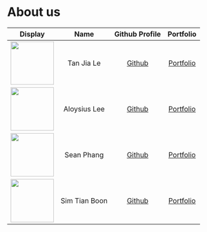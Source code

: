 # About us

Display | Name | Github Profile | Portfolio 
--------|:----:|:--------------:|:---------:
<img src="https://avatars.githubusercontent.com/u/26685970?v=4" width="100"/> | Tan Jia Le | [Github](https://github.com/rizemon) | [Portfolio](team/rizemon.md)
<img src="https://avatars.githubusercontent.com/u/16810847?v=4" width="100"/> | Aloysius Lee | [Github](https://github.com/arraysius) | [Portfolio](team/arraysius.md)
<img src="https://avatars.githubusercontent.com/u/19592521?v=4" width="100"/> | Sean Phang | [Github](https://github.com/SeenFang) | [Portfolio](team/seenfang.md)
<img src="https://avatars.githubusercontent.com/u/50107219?v=4" width="100"/> | Sim Tian Boon | [Github](https://github.com/Kair0s3) | [Portfolio](team/kair0s3.md)

